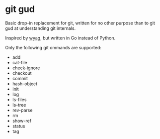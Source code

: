 # git gud

Basic drop-in replacement for git, written for no other purpose than to
git gud at understanding git internals. 

Inspired by [wyag](https://wyag.thb.lt/), but written in Go instead of Python.

Only the following git ommands are supported:

 - add
 - cat-file
 - check-ignore
 - checkout
 - commit
 - hash-object
 - init
 - log
 - ls-files
 - ls-tree
 - rev-parse
 - rm
 - show-ref
 - status
 - tag
